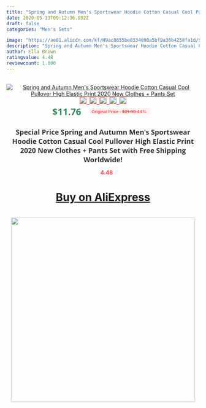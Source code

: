 ```yaml
---
title: "Spring and Autumn Men's Sportswear Hoodie Cotton Casual Cool Pullover High Elastic Print 2020 New Clothes + Pants Set"
date: 2020-05-13T09:12:36.892Z
draft: false
categories: "Men's Sets"

image: "https://ae01.alicdn.com/kf/H9ac8655be0334090a5bf9a36b4258fa1d/Spring-and-Autumn-Men-s-Sportswear-Hoodie-Cotton-Casual-Cool-Pullover-High-Elastic-Print-2020-New.jpg"
description: "Spring and Autumn Men's Sportswear Hoodie Cotton Casual Cool Pullover High Elastic Print 2020 New Clothes + Pants Set"
author: Ella Brown
ratingvalue: 4.48
reviewcount: 1.000
---
```

<br>
<div style="text-align: center;">
<a href="https://s.click.aliexpress.com/e/_AYIn5b" target="_blank" rel="nofollow noopener noreferrer"><img alt="Spring and Autumn Men's Sportswear Hoodie Cotton Casual Cool Pullover High Elastic Print 2020 New Clothes + Pants Set" class="magnifier-image" src="https://ae01.alicdn.com/kf/H9ac8655be0334090a5bf9a36b4258fa1d/Spring-and-Autumn-Men-s-Sportswear-Hoodie-Cotton-Casual-Cool-Pullover-High-Elastic-Print-2020-New.jpg_640x640.jpg">
<br>
<img style="border:1px solid salmon" src="https://ae01.alicdn.com/kf/H9ac8655be0334090a5bf9a36b4258fa1d/Spring-and-Autumn-Men-s-Sportswear-Hoodie-Cotton-Casual-Cool-Pullover-High-Elastic-Print-2020-New.jpg_120x120.jpg">&nbsp;&nbsp;<img style="border:1px solid salmon" src="https://ae01.alicdn.com/kf/H1dd17d51990f4e63b0fcd2edf5799138a/Spring-and-Autumn-Men-s-Sportswear-Hoodie-Cotton-Casual-Cool-Pullover-High-Elastic-Print-2020-New.jpg_120x120.jpg">&nbsp;&nbsp;<img style="border:1px solid salmon" src="https://ae01.alicdn.com/kf/H8eb22b20fbc64a9fbba4ded5beb094427/Spring-and-Autumn-Men-s-Sportswear-Hoodie-Cotton-Casual-Cool-Pullover-High-Elastic-Print-2020-New.jpg_120x120.jpg">&nbsp;&nbsp;<img style="border:1px solid salmon" src="https://ae01.alicdn.com/kf/H869edb7ab69448d89394b553299fb728m/Spring-and-Autumn-Men-s-Sportswear-Hoodie-Cotton-Casual-Cool-Pullover-High-Elastic-Print-2020-New.jpg_120x120.jpg">&nbsp;&nbsp;<img style="border:1px solid salmon" src="https://ae01.alicdn.com/kf/H6672377f0a034f538e30a313aff34b5dz/Spring-and-Autumn-Men-s-Sportswear-Hoodie-Cotton-Casual-Cool-Pullover-High-Elastic-Print-2020-New.jpg_120x120.jpg"></a></div><br0>
<div style="text-align: center;"><span style="background-color: white; border: 0px; box-sizing: border-box; color: seagreen; display: inline-block; font-family: &quot;open sans&quot; , &quot;arial&quot; , &quot;helvetica&quot; , sans-serif , &quot;heiti&quot;; font-size: 24px; font-stretch: inherit; font-weight: 700; line-height: inherit; margin: 0px 10px 0px 0px; padding: 0px; vertical-align: middle;">$11.76 </span>
<span style="background: rgb(255 , 241 , 241); border-radius: 3px; border: 0px; box-sizing: border-box; color: #ff4747; display: inline-block; font-family: inherit; font-size: 12px; font-stretch: inherit; font-style: inherit; font-variant: inherit; font-weight: 600; line-height: inherit; margin: 0px; padding: 2px 5px; transform: scale(0.9); vertical-align: middle;">Original Price : <b style="text-decoration: line-through;">$21.00 </b> 44%&nbsp;&nbsp;</span></div>
<h1 style="color: #333333; display: inline-block; font-family: &quot;open sans&quot; , &quot;arial&quot; , &quot;helvetica&quot; , sans-serif , &quot;heiti&quot;; font-size: 18px; font-stretch: inherit; font-weight: 700; text-align: center;">Special Price Spring and Autumn Men's Sportswear Hoodie Cotton Casual Cool Pullover High Elastic Print 2020 New Clothes + Pants Set with Free Shipping Worldwide!</h1>
<div style="color: #ff4747; text-align: center;">
<img src="https://4.bp.blogspot.com/-M0ZcTcb-5uY/XleCXlxnR4I/AAAAAAAAAEc/OrjgMkXV1oMQFaCRZj5HQwOCBcu3w1FegCPcBGAYYCw/s1600/star.png" style="height: 15px;">&nbsp;<b>4.48</b></div>
<div class="button_cont" align="center"><a class="buynow_a" href="https://s.click.aliexpress.com/e/_AYIn5b" target="_blank" rel="nofollow noopener noreferrer"><H1>Buy on AliExpress</H1></a></div><br>
<div class="separator" style="clear: both; text-align: center;">
<img src="https://lh3.googleusercontent.com/-pTy5HemUv9M/XlePHvY0dAI/AAAAAAAAAE4/0nX5iRUoIWY8eMW9Dpxeirr157OZliDIgCLcBGAsYHQ/s1600/badge.gif" width="480">
</div>

